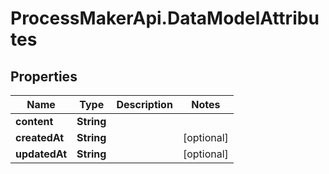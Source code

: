 # ProcessMakerApi.DataModelAttributes

## Properties
Name | Type | Description | Notes
------------ | ------------- | ------------- | -------------
**content** | **String** |  | 
**createdAt** | **String** |  | [optional] 
**updatedAt** | **String** |  | [optional] 


